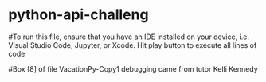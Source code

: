 # python-api-challeng
#To run this file, ensure that you have an IDE installed on your device, i.e. Visual Studio Code, Jupyter, or Xcode. Hit play button to execute all lines of code

#Box [8] of file VacationPy-Copy1 debugging came from tutor Kelli Kennedy
